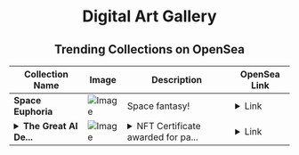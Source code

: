 <div align="center">

# Digital Art Gallery

## Trending Collections on OpenSea

| Collection Name                       | Image                                                                                     | Description                       | OpenSea Link                                                                                          |
|---------------------------------------|-------------------------------------------------------------------------------------------|-----------------------------------|--------------------------------------------------------------------------------------------------------|
| **Space Euphoria** | ![Image](https://i.seadn.io/s/raw/files/8fe8f4cbb535ac436e742a69f08b02db.png?w=500&auto=format?w=200&auto=format) | Space fantasy! | <details><summary>Link</summary>[Space Euphoria](https://opensea.io/collection/space-euphoria-1)</details> |
| **<details><summary>The Great AI De...</summary>The Great AI Debate NFT Certificate</details>** | ![Image](https://i.seadn.io/s/raw/files/f0c1a37c8a050bf8bf1c3726cf76c2a9.jpg?w=500&auto=format?w=200&auto=format) | <details><summary>NFT Certificate awarded for pa...</summary>NFT Certificate awarded for passing Track 1: The Great AI Debate in the A360 2024 Metaverse Space Adventure</details> | <details><summary>Link</summary>[The Great AI Debate NFT Certificate](https://opensea.io/collection/the-great-ai-debate-nft-certificate)</details> |

</div>